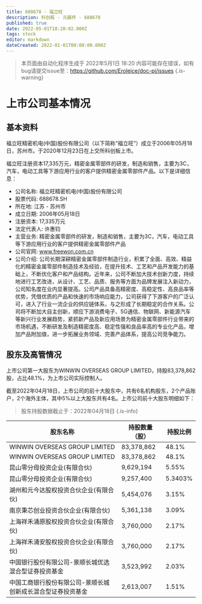 ```yaml
---
title: 688678 - 福立旺
description: 科创板 - 元器件 - 688678
published: true
date: 2022-05-01T18:20:02.000Z
tags: stock
editor: markdown
dateCreated: 2022-01-01T00:00:00.000Z
---
```


> 本页面由自动化程序生成于 2022年5月1日 18:20
> 内容可能存在错误，如有bug请提交issue至：https://github.com/Eroleice/doc-pi/issues
{.is-warning}

# 上市公司基本情况

## 基本资料

福立旺精密机电(中国)股份有限公司（以下简称“福立旺”）成立于2006年05月18日，苏州市。于2020年12月23日在上交所科创板上市。

福立旺注册资本17,335万元，精密金属零部件的研发，制造和销售，主要为3C，汽车，电动工具等下游应用行业的客户提供精密金属零部件产品。以下是详细信息：

- 公司名称: 福立旺精密机电(中国)股份有限公司
- 股票代码: 688678.SH
- 所在地: 江苏 - 苏州市
- 成立日期: 2006年05月18日
- 注册资本: 17,335万元
- 法定代表人: 许惠钧
- 主营业务: 精密金属零部件的研发，制造和销售，主要为3C，汽车，电动工具等下游应用行业的客户提供精密金属零部件产品
- 公司官网: www.freewon.com.cn
- 公司介绍: 公司长期深耕精密金属零部件制造行业，积累了全面、高效、精益化的精密金属零部件制造技术及经验，在提升技术、工艺和产品开发能力的基础上，不断优化客户和产品结构。近年来，公司不断加大技术创新力度，持续地进行工艺改进，从设计、工艺、品质、服务等方面为品牌发展注入新动力，公司知名度在业内显著提高。公司产品具备高精密度、高稳定性、高良品率等优势，凭借优质的产品和快速的市场响应能力，公司获得了下游客户的广泛认可，进入了行业一流企业的供应链体系，与之形成了长期稳定的合作关系。公司将不断加大自主创新，顺应下游消费电子、5G通信、物联网、新能源汽车等新兴行业发展趋势，紧抓新产品及新应用场景为精密金属零部件行业带来的市场机遇，不断研发及制造精密度高、稳定性强和良品率高的专业化产品，增加产品附加值，进一步拓展业务领域、完善产品体系，提高公司竞争能力。


## 股东及高管情况

上市公司第一大股东为WINWIN OVERSEAS GROUP LIMITED，持股83,378,862股，占比48.1%，为上市公司实际控制人。

截至2022年04月18日，上市公司的前十大股东中，共有6名机构股东，2个产品账户，2个海外主体，其中5%以上大股东共有4名。上市公司前十大股东明细如下：

> 股东持股数据截止于：2022年04月18日
{.is-info}

| 股东名称 | 持股数量（股） | 持股比例 |
| --- | --- | --- |
| WINWIN OVERSEAS GROUP LIMITED | 83,378,862 | 48.1% |
| WINWIN OVERSEAS GROUP LIMITED | 83,378,862 | 48.1% |
| 昆山零分母投资企业(有限合伙) | 9,629,194 | 5.55% |
| 昆山零分母投资企业(有限合伙) | 9,257,400 | 5.3403% |
| 湖州和元今达股权投资合伙企业(有限合伙) | 5,454,076 | 3.15% |
| 南京秉芯创业投资合伙企业(有限合伙) | 5,361,138 | 3.09% |
| 上海祥禾涌原股权投资合伙企业(有限合伙) | 3,760,000 | 2.17% |
| 上海祥禾涌安股权投资合伙企业(有限合伙) | 3,760,000 | 2.17% |
| 中国银行股份有限公司-景顺长城优选混合型证券投资基金 | 3,523,992 | 2.03% |
| 中国工商银行股份有限公司-景顺长城创新成长混合型证券投资基金 | 2,613,007 | 1.51% |




